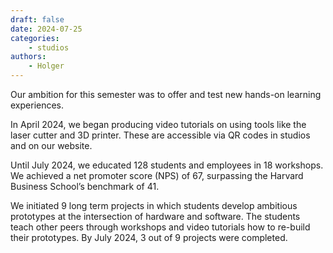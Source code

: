 ```yaml
---
draft: false
date: 2024-07-25
categories:
    - studios
authors:
    - Holger
---
```


Our ambition for this semester was to offer and test new hands-on learning experiences.

In April 2024, we began producing video tutorials on using tools like the laser cutter and 3D printer. These are accessible via QR codes in studios and on our website.

Until July 2024, we educated 128 students and employees in 18 workshops. We achieved a net promoter score (NPS) of 67, surpassing the Harvard Business School’s benchmark of 41.

We initiated 9 long term projects in which students develop ambitious prototypes at the intersection of hardware and software. The students teach other peers through workshops and video tutorials how to re-build their prototypes. By July 2024, 3 out of 9 projects were completed.